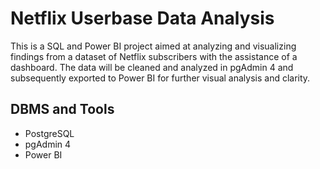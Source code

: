  # Netflix Userbase Data Analysis
This is a SQL and Power BI project aimed at analyzing and visualizing findings from a dataset of Netflix subscribers with the assistance of a dashboard. The data will be cleaned and analyzed in pgAdmin 4 and subsequently
exported to Power BI for further visual analysis and clarity.

## DBMS and Tools
- PostgreSQL
- pgAdmin 4
- Power BI

